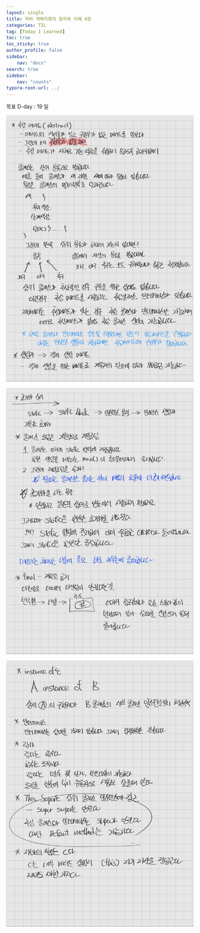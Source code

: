 ```yaml
---
layout: single
title: 자바 객체지향의 원리와 이해 4장
categories: TIL
tag: [Today I Learned]
toc: true
toc_sticky: true
author_profile: false
sidebar:
    nav: "docs"
search: true
sidebar:
    nav: "counts"
typora-root-url: ../
---
```

목표 D-day : 19 일

![KakaoTalk_20241116_014733296](/images/2024-11-15-til-20241115/KakaoTalk_20241116_014733296.jpg)

![KakaoTalk_20241116_014733296_01](/images/2024-11-15-til-20241115/KakaoTalk_20241116_014733296_01.jpg)

![KakaoTalk_20241116_014733296_02](/images/2024-11-15-til-20241115/KakaoTalk_20241116_014733296_02.jpg)
